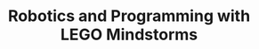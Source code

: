 ---
layout: course_detail
title: "Robotics and Programming with LEGO Mindstorms"
courseTitle: "Robotics and Programming with LEGO Mindstorms"
courseDescription: "Build and program your own EV3 robot! This course allows students to build and program the EV3 robots, implementing sensors and motors."
topTitleLine1: "Robotics and Programming"
topTitleLine2: "with LEGO Mindstorms"
topGradeLevel: "Grade k - 3"
topIntroText: "This course allows students to build and program the EV3 robots, implementing sensors and motors. Students can exercise their creativity and turn their ideas into reality, while learning how to communicate and cooperate with others and building critical thinking skills."
bgTitle: "Robotics and Programming with LEGO Mindstorms"
bgImageUrl: "img/my/lego/lego-bg.jpg"
bgText: "Build new experiences as you program your own robot!"
bgLearnMoreText: "Learn More about LEGO Mindstorms"
bgLearnMoreLink: "https://www.youtube.com/embed/hkN_DObmh1c?autoplay=1"
aboutTitle: "About the Course"
aboutText: "Learn to program your own EV3 robot to complete tasks and challenges."
aboutCategoryTitle: "Category"
aboutCategory: "Robotics | Programming"
aboutGradeLevelTitle: "Grade"
aboutGradeLevel: "k - 3"
aboutSkillLevelTitle: "Skill Level"
aboutSkillLevel: "Beginning to Intermediate"
aboutRatioTitle: "Ratio Guarantee"
aboutRatio: "4 Students per Instructor"
promotion1: 
  enabled: "true"
  title: "Learn with Your Robot Friend"
  text: "Learn programming fundamentals while having fun."
  imageUrl: "img/my/lego/lego-2.jpg"
promotion2: 
  enabled: "true"
  title: "From Lego to Real Robots"
  text: "Have you ever thought about creating a robot like those from Boston Dynamics? Programming a LEGO Mindstorm robot is a step towards the professional robotics world."
  imageUrl: "img/my/lego/lego-1.jpg"
promotion3: 
  enabled: "true"
  title: "Think Like Engineers"
  text: "Learning Lego is the best way to lead you to become the engineer you want."
  imageUrl: "img/my/lego/lego-3.jpeg"
promotion4: 
  enabled: "true"
  title: "Learn by Doing"
  text: "The best way to learn is with a hands-on approach and to keep trying in order to turn your ideas into reality."
  imageUrl: "img/my/lego/lego-5.jpg"
promotion5: 
  enabled: "true"
  title: "Promote Yourself in Competitions"
  text: "The LEGO Robotics Challenge is held regularly around the world. It is the best motivation to learn and compete with other students."
  imageUrl: "img/my/lego/lego-4.jpg"
curriculum: 
  enabled: "false"
goalsTitle: "Top Skills Students Will Learn"
goals: 
- icon: "icon-Gears"
  text: "Learn and explore the principles and techniques of robotics and robots"
- icon: "icon-Coding"
  text: "Understand the algorithms involved in programming and controlling robots"
- icon: "icon-Puzzle"
  text: "Spark students' interest in computer programming"
- icon: "icon-Server"
  text: "Develop problem-solving skills"
- icon: "icon-Idea"
  text: "Build creative thinking and team-building skills"
- icon: "icon-Key"
  text: "Participate in the FIRST LEGO League and FIRST LEGO League Jr."
highlightsTitle: "Course Highlights"
highlights: 
- icon: "icon-Fashion"
  title: "Always Having Fun"
  text: "Fun programming is our top priority when designing all the content"
- icon: "icon-Administrator"
  title: "Learn with Professionals"
  text: "Gain extra experiences about the real industry and research"
- icon: "icon-Hand"
  title: "Live Interactions"
  text: "Get your question answered in class and compete with your classmates"
- icon: "icon-Air-Balloon"
  title: "Well-Designed Assignments and Projects"
  text: "Learn by doing is the key for CS study, all the assignments and projects are design for the goals"
- icon: "icon-Idea"
  title: "Focus on Imagination and Creativity"
  text: "Learning programming is not the ultimate goal. We focus on pushing the kids' imagination and creativity"
- icon: "icon-Key"
  title: "Apply Colleges with More Experiences"
  text: "Programming is just the first step. Build projects, attend science fairs will help you get into the top unversities"
sessionsTitle: "Schedule"
sessionsTimeTitle: "Time"
sessionsDateTitle: "Date"
sessionsLocationTitle: "Location"
sessions: 
- date: "6/18 - 6/22"
  time: "1:00PM - 4:00PM"
  location: "Irvine, CA"
- date: "7/9 - 7/13"
  time: "9:00AM - 12:00PM"
  location: "Irvine, CA"
- date: "8/6 - 8/10"
  time: "1:00PM - 4:00PM"
  location: "Irvine, CA"
sessionsEnabled: "false"
registrationEnabled: "true"
registrationTitle: ""
priceTitle: "Registration"
price: ""
allCreditCards: ""
priceItems: 
- "Try the first session for FREE"
- "Learn from the professionals"
- "1:4 teacher to students ratio"
- "Always learn by doing and having fun"
registrationLink: "https://csfoundation.wufoo.com/forms/m8vsgm21cz06w0/"
registerNow: "REGISTER NOW"
faq: 
-  enabled: "false"
locations: 
- name: "Irvine Classroom"
  address1: "920 Roosevelt, Suite 200"
  address2: "Irvine, CA 92620"
  addressMap: "970 Roosevelt, Irvine, CA 92620"
promotionText: "Interested in learning programs with fun?"
promotionButtonText: "Contact Us"
promotionUrl: "page-contact-us.html"
engUrl: "lego.html"
cnUrl: "legoc.html"
---